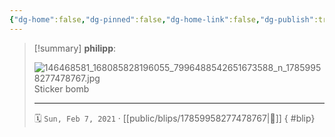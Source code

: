 ```yaml
---
{"dg-home":false,"dg-pinned":false,"dg-home-link":false,"dg-publish":true,"type":"blip","disabled rules":["yaml-title","yaml-title-alias","file-name-heading"],"title":"philipp on instagram @ 2021-02-07","created-date":"2021-02-07T12:00:00","updated-date":"2025-05-02T17:43:07","dg-path":"blips/17859958277478767.md","permalink":"/blips/17859958277478767/","dgPassFrontmatter":true,"created":"2021-02-07T12:00:00","updated":"2025-05-02T17:43:07"}
---
```


> [!summary] **philipp**:
>
> ![146468581_168085828196055_7996488542651673588_n_17859958277478767.jpg](/img/user/attachments/146468581_168085828196055_7996488542651673588_n_17859958277478767.jpg)
> Sticker bomb
> - - -
>
> 🗓️ `Sun, Feb 7, 2021` · [[public/blips/17859958277478767\|🔗]]
{ #blip}

